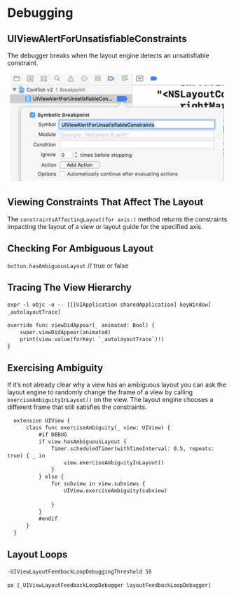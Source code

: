 # Debugging

## UIViewAlertForUnsatisfiableConstraints

The debugger breaks when the layout engine detects an unsatisfiable constraint.

![UIViewAlertForUnsatisfiableConstraints](UIViewAlertForUnsatisfiableConstraints.png)

## Viewing Constraints That Affect The Layout

The `constraintsAffectingLayout(for axis:)` method returns the constraints impacting the layout of a view or layout guide for the specified axis.

## Checking For Ambiguous Layout

`button.hasAmbiguousLayout` // true or false

## Tracing The View Hierarchy

`expr -l objc -o -- [[[UIApplication sharedApplication] keyWindow] _autolayoutTrace]`

    override func viewDidAppear(_ animated: Bool) {
        super.viewDidAppear(animated)
        print(view.value(forKey: `_autolayoutTrace`)!)
    }

## Exercising Ambiguity

If it’s not already clear why a view has an ambiguous layout you can ask the layout engine to randomly change the frame of a view by calling `exerciseAmbiguityInLayout()` on the view. The layout engine chooses a different frame that still satisfies the constraints.

      extension UIView {
          class func exerciseAmbiguity(_ view: UIView) {
              #if DEBUG
              if view.hasAmbiguousLayout {
                  Timer.scheduledTimer(withTimeInterval: 0.5, repeats: true) { _ in
                      view.exerciseAmbiguityInLayout()
                  }
              } else {
                  for subview in view.subviews {
                      UIView.exerciseAmbiguity(subview)

                  }
              }
              #endif
          }
      }

## Layout Loops

`-UIViewLayoutFeedbackLoopDebuggingThreshold 50`

`po [_UIViewLayoutFeedbackLoopDebugger layoutFeedbackLoopDebugger]`
